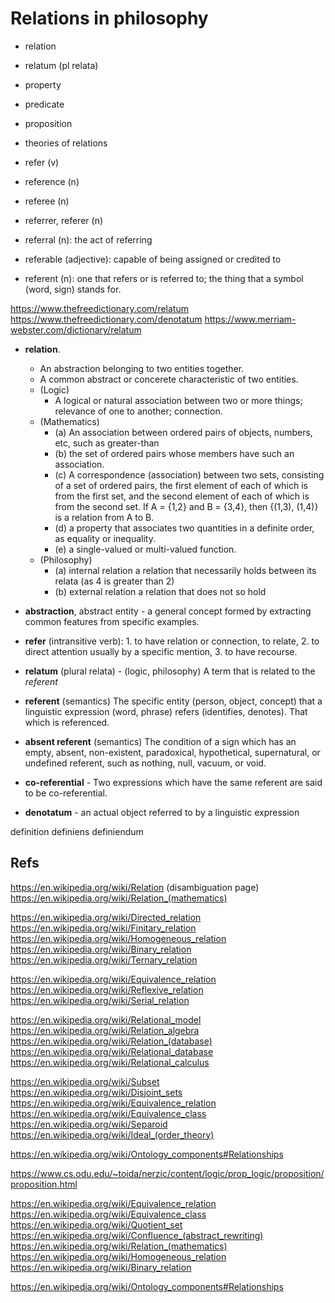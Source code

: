 # Relations in philosophy

- relation
- relatum (pl relata)
- property
- predicate
- proposition
- theories of relations

- refer (v)
- reference (n)
- referee (n)
- referrer, referer (n)
- referral (n): the act of referring
- referable (adjective): capable of being assigned or credited to
- referent (n): one that refers or is referred to; the thing that a symbol (word, sign) stands for.

https://www.thefreedictionary.com/relatum
https://www.thefreedictionary.com/denotatum
https://www.merriam-webster.com/dictionary/relatum


* **relation**.
  - An abstraction belonging to two entities together.
  - A common abstract or concerete characteristic of two entities.
  - (Logic)
    - A logical or natural association between two or more things; relevance of one to another; connection.
  - (Mathematics)
    - (a) An association between ordered pairs of objects, numbers, etc, such as greater-than
    - (b) the set of ordered pairs whose members have such an association.
    - (c) A correspondence (association) between two sets, consisting of a set of ordered pairs, the first element of each of which is from the first set, and the second element of each of which is from the second set. If A = {1,2} and B = {3,4}, then {(1,3), (1,4)} is a relation from A to B.
    - (d) a property that associates two quantities in a definite order, as equality or inequality.
    - (e) a single-valued or multi-valued function.
  - (Philosophy)
    - (a) internal relation a relation that necessarily holds between its relata (as 4 is greater than 2)
    - (b) external relation a relation that does not so hold





* **abstraction**, abstract entity - a general concept formed by extracting common features from specific examples.

* **refer** (intransitive verb): 1. to have relation or connection, to relate, 2. to direct attention usually by a specific mention, 3. to have recourse.

* **relatum** (plural relata) - (logic, philosophy) A term that is related to the *referent*

* **referent** (semantics) The specific entity (person, object, concept) that a linguistic expression (word, phrase) refers (identifies, denotes). That which is referenced.

* **absent referent** (semantics) The condition of a sign which has an empty, absent, non-existent, paradoxical, hypothetical, supernatural, or undefined referent, such as nothing, null, vacuum, or void.

* **co-referential** - Two expressions which have the same referent are said to be co-referential.

* **denotatum** - an actual object referred to by a linguistic expression

definition
definiens
definiendum



## Refs

https://en.wikipedia.org/wiki/Relation (disambiguation page)
https://en.wikipedia.org/wiki/Relation_(mathematics)

https://en.wikipedia.org/wiki/Directed_relation
https://en.wikipedia.org/wiki/Finitary_relation
https://en.wikipedia.org/wiki/Homogeneous_relation
https://en.wikipedia.org/wiki/Binary_relation
https://en.wikipedia.org/wiki/Ternary_relation

https://en.wikipedia.org/wiki/Equivalence_relation
https://en.wikipedia.org/wiki/Reflexive_relation
https://en.wikipedia.org/wiki/Serial_relation

https://en.wikipedia.org/wiki/Relational_model
https://en.wikipedia.org/wiki/Relation_algebra
https://en.wikipedia.org/wiki/Relation_(database)
https://en.wikipedia.org/wiki/Relational_database
https://en.wikipedia.org/wiki/Relational_calculus

https://en.wikipedia.org/wiki/Subset
https://en.wikipedia.org/wiki/Disjoint_sets
https://en.wikipedia.org/wiki/Equivalence_relation
https://en.wikipedia.org/wiki/Equivalence_class
https://en.wikipedia.org/wiki/Separoid
https://en.wikipedia.org/wiki/Ideal_(order_theory)

https://en.wikipedia.org/wiki/Ontology_components#Relationships

https://www.cs.odu.edu/~toida/nerzic/content/logic/prop_logic/proposition/proposition.html

https://en.wikipedia.org/wiki/Equivalence_relation
https://en.wikipedia.org/wiki/Equivalence_class
https://en.wikipedia.org/wiki/Quotient_set
https://en.wikipedia.org/wiki/Confluence_(abstract_rewriting)
https://en.wikipedia.org/wiki/Relation_(mathematics)
https://en.wikipedia.org/wiki/Homogeneous_relation
https://en.wikipedia.org/wiki/Binary_relation

https://en.wikipedia.org/wiki/Ontology_components#Relationships

